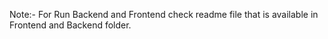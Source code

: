 
Note:- For Run Backend and Frontend check readme file that is available in Frontend and Backend folder.
